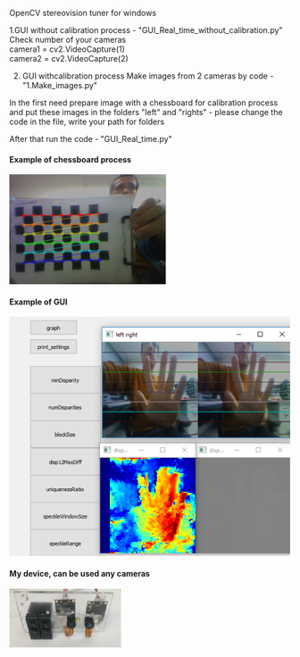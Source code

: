 OpenCV stereovision tuner for windows

1.GUI without calibration process - "GUI_Real_time_without_calibration.py" 
Check number of your cameras  
camera1 = cv2.VideoCapture(1)  
camera2 = cv2.VideoCapture(2)    
       
2. GUI withcalibration process 
Make images from 2 cameras by code - "1.Make_images.py"

In the first need prepare  image with a chessboard for calibration process and put these images in the folders "left" and "rights" - please change the code in the file, write your path for folders

After that run the code - "GUI_Real_time.py"





#### Example of chessboard process
![alt tag](https://github.com/Ildaron/OpenCV-stereovision-tuner-for-windows/blob/master/pic.1.bmp "Example of result for Fast Fourier  transform")​


#### Example of GUI
![alt tag](https://github.com/Ildaron/OpenCV-stereovision-tuner-for-windows/blob/master/pic.2.bmp "Example of result for Fast Fourier  transform")​


#### My device, can be used any cameras 
![alt tag](https://github.com/Ildaron/OpenCV-stereovision-tuner-for-windows/blob/master/pic.3.bmp "Example of result for Fast Fourier  transform")​




